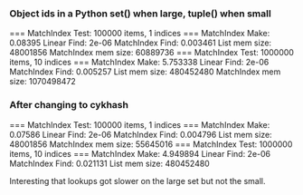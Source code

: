 ### 


### Object ids in a Python set() when large, tuple() when small

=== MatchIndex Test: 100000 items, 1 indices ===
MatchIndex Make: 0.08395
Linear Find:  2e-06
MatchIndex Find: 0.003461
List mem size:    48001856
MatchIndex mem size: 60889736
=== MatchIndex Test: 1000000 items, 10 indices ===
MatchIndex Make: 5.753338
Linear Find:  2e-06
MatchIndex Find: 0.005257
List mem size:    480452480
MatchIndex mem size: 1070498472

### After changing to cykhash

=== MatchIndex Test: 100000 items, 1 indices ===
MatchIndex Make: 0.07586
Linear Find:  2e-06
MatchIndex Find: 0.004796
List mem size:    48001856
MatchIndex mem size: 55645016
=== MatchIndex Test: 1000000 items, 10 indices ===
MatchIndex Make: 4.949894
Linear Find:  2e-06
MatchIndex Find: 0.021131
List mem size:    480452480

Interesting that lookups got slower on the large set but not the small.
